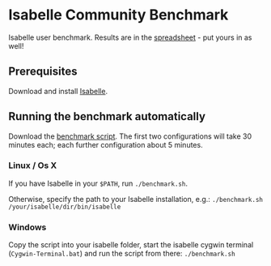 # Isabelle Community Benchmark
Isabelle user benchmark.
Results are in the [spreadsheet](https://docs.google.com/spreadsheets/d/12GhEwSNSopowDBq5gSem3u39fliiIcoTIZHMnX4RE3A) -
put yours in as well!

## Prerequisites
Download and install [Isabelle](https://isabelle.in.tum.de/).

## Running the benchmark automatically
Download the [benchmark script](https://raw.githubusercontent.com/Dacit/isabelle-benchmark/main/benchmark.sh).
The first two configurations will take 30 minutes each; each further configuration about 5 minutes.

### Linux / Os X
If you have Isabelle in your `$PATH`, run `./benchmark.sh`.

Otherwise, specify the path to your Isabelle installation, e.g.: `./benchmark.sh /your/isabelle/dir/bin/isabelle`

### Windows
Copy the script into your isabelle folder, start the isabelle cygwin terminal (`Cygwin-Terminal.bat`) and run the script from there: `./benchmark.sh`
